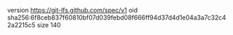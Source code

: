 version https://git-lfs.github.com/spec/v1
oid sha256:6f8ceb837f60810bf07d039febd08f666ff94d37d4d1e04a3a7c32c42a2215c5
size 140
